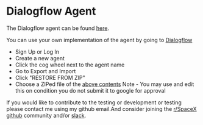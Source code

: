 # Dialogflow Agent
The Dialogflow agent can be found [here](https://github.com/HarvsG/r-SpaceX-AI-Bot/tree/master/API%20Agent/r-SpaceX-AI).

You can use your own implementation of the agent by going to [Dialogflow](https://dialogflow.com)
  - Sign Up or Log In
  - Create a new agent
  - Click the cog wheel next to the agent name
  - Go to Export and Import
  - Click "RESTORE FROM ZIP"
  - Choose a ZIPed file of the [above contents](https://github.com/HarvsG/r-SpaceX-AI-Bot/tree/master/API%20Agent/r-SpaceX-AI)
Note - You may use and edit this on condition you do not submit it to google for approval

If you would like to contribute to the testing or development or testing please contact me using my github email.And consider joining the [r/SpaceX github](https://github.com/r-spacex) community and/or [slack](rspacexgithub.slack.com).
